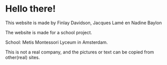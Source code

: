 Hello there!
=================

This website is made by Finlay Davidson, Jacques Lamé en Nadine Baylon

The website is made for a school project.

School: Metis Montessori Lyceum in Amsterdam.

This is not a real company, and the pictures or text can be copied from other(real) sites.
